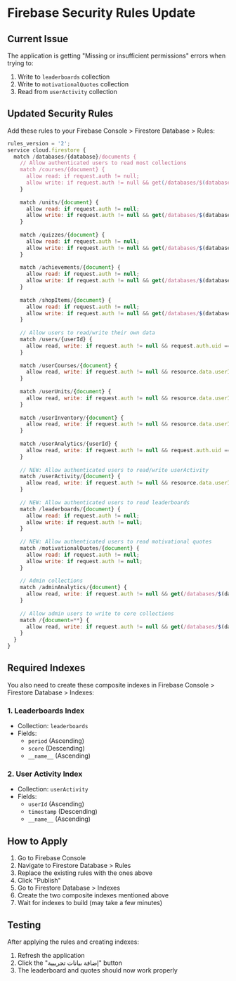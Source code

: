 # Firebase Security Rules Update

## Current Issue
The application is getting "Missing or insufficient permissions" errors when trying to:
1. Write to `leaderboards` collection
2. Write to `motivationalQuotes` collection
3. Read from `userActivity` collection

## Updated Security Rules

Add these rules to your Firebase Console > Firestore Database > Rules:

```javascript
rules_version = '2';
service cloud.firestore {
  match /databases/{database}/documents {
    // Allow authenticated users to read most collections
    match /courses/{document} {
      allow read: if request.auth != null;
      allow write: if request.auth != null && get(/databases/$(database)/documents/users/$(request.auth.uid)).data.role == 'admin';
    }
    
    match /units/{document} {
      allow read: if request.auth != null;
      allow write: if request.auth != null && get(/databases/$(database)/documents/users/$(request.auth.uid)).data.role == 'admin';
    }
    
    match /quizzes/{document} {
      allow read: if request.auth != null;
      allow write: if request.auth != null && get(/databases/$(database)/documents/users/$(request.auth.uid)).data.role == 'admin';
    }
    
    match /achievements/{document} {
      allow read: if request.auth != null;
      allow write: if request.auth != null && get(/databases/$(database)/documents/users/$(request.auth.uid)).data.role == 'admin';
    }
    
    match /shopItems/{document} {
      allow read: if request.auth != null;
      allow write: if request.auth != null && get(/databases/$(database)/documents/users/$(request.auth.uid)).data.role == 'admin';
    }
    
    // Allow users to read/write their own data
    match /users/{userId} {
      allow read, write: if request.auth != null && request.auth.uid == userId;
    }
    
    match /userCourses/{document} {
      allow read, write: if request.auth != null && resource.data.userId == request.auth.uid;
    }
    
    match /userUnits/{document} {
      allow read, write: if request.auth != null && resource.data.userId == request.auth.uid;
    }
    
    match /userInventory/{document} {
      allow read, write: if request.auth != null && resource.data.userId == request.auth.uid;
    }
    
    match /userAnalytics/{userId} {
      allow read, write: if request.auth != null && request.auth.uid == userId;
    }
    
    // NEW: Allow authenticated users to read/write userActivity
    match /userActivity/{document} {
      allow read, write: if request.auth != null && resource.data.userId == request.auth.uid;
    }
    
    // NEW: Allow authenticated users to read leaderboards
    match /leaderboards/{document} {
      allow read: if request.auth != null;
      allow write: if request.auth != null;
    }
    
    // NEW: Allow authenticated users to read motivational quotes
    match /motivationalQuotes/{document} {
      allow read: if request.auth != null;
      allow write: if request.auth != null;
    }
    
    // Admin collections
    match /adminAnalytics/{document} {
      allow read, write: if request.auth != null && get(/databases/$(database)/documents/users/$(request.auth.uid)).data.role == 'admin';
    }
    
    // Allow admin users to write to core collections
    match /{document=**} {
      allow read, write: if request.auth != null && get(/databases/$(database)/documents/users/$(request.auth.uid)).data.role == 'admin';
    }
  }
}
```

## Required Indexes

You also need to create these composite indexes in Firebase Console > Firestore Database > Indexes:

### 1. Leaderboards Index
- Collection: `leaderboards`
- Fields: 
  - `period` (Ascending)
  - `score` (Descending)
  - `__name__` (Ascending)

### 2. User Activity Index
- Collection: `userActivity`
- Fields:
  - `userId` (Ascending)
  - `timestamp` (Descending)
  - `__name__` (Ascending)

## How to Apply

1. Go to Firebase Console
2. Navigate to Firestore Database > Rules
3. Replace the existing rules with the ones above
4. Click "Publish"
5. Go to Firestore Database > Indexes
6. Create the two composite indexes mentioned above
7. Wait for indexes to build (may take a few minutes)

## Testing

After applying the rules and creating indexes:
1. Refresh the application
2. Click the "إضافة بيانات تجريبية" button
3. The leaderboard and quotes should now work properly 